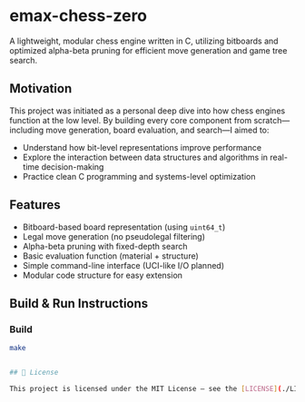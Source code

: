 # emax-chess-zero

A lightweight, modular chess engine written in C, utilizing bitboards and optimized alpha-beta pruning for efficient move generation and game tree search.

## Motivation

This project was initiated as a personal deep dive into how chess engines function at the low level. By building every core component from scratch—including move generation, board evaluation, and search—I aimed to:

- Understand how bit-level representations improve performance
- Explore the interaction between data structures and algorithms in real-time decision-making
- Practice clean C programming and systems-level optimization

## Features

- Bitboard-based board representation (using `uint64_t`)
- Legal move generation (no pseudolegal filtering)
- Alpha-beta pruning with fixed-depth search
- Basic evaluation function (material + structure)
- Simple command-line interface (UCI-like I/O planned)
- Modular code structure for easy extension

## Build & Run Instructions

### Build

```bash
make


## 📄 License

This project is licensed under the MIT License – see the [LICENSE](./LICENSE) file for details.
